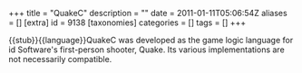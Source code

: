 +++
title = "QuakeC"
description = ""
date = 2011-01-11T05:06:54Z
aliases = []
[extra]
id = 9138
[taxonomies]
categories = []
tags = []
+++

{{stub}}{{language}}QuakeC was developed as the game logic language for id Software's first-person shooter, Quake. Its various implementations are not necessarily compatible.

